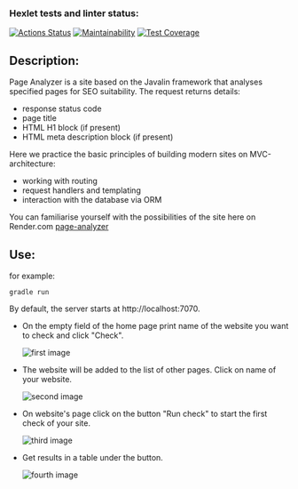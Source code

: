 ### Hexlet tests and linter status:
[![Actions Status](https://github.com/packman1783/java-project-72/actions/workflows/hexlet-check.yml/badge.svg)](https://github.com/packman1783/java-project-72/actions)
[![Maintainability](https://api.codeclimate.com/v1/badges/a3f323ecd3b6c41d92c0/maintainability)](https://codeclimate.com/github/packman1783/java-project-72/maintainability)
[![Test Coverage](https://api.codeclimate.com/v1/badges/a3f323ecd3b6c41d92c0/test_coverage)](https://codeclimate.com/github/packman1783/java-project-72/test_coverage)

## Description:
Page Analyzer is a site based on the Javalin framework that analyses specified pages for SEO suitability. The request returns details:
 - response status code
 - page title
 - HTML H1 block (if present)
 - HTML meta description block (if present)

Here we practice the basic principles of building modern sites on MVC-architecture: 
 - working with routing 
 - request handlers and templating 
 - interaction with the database via ORM

You can familiarise yourself with the possibilities of the site here on Render.com [page-analyzer](https://java-project-72-jf6n.onrender.com)

## Use:
for example: 
```
gradle run
```

By default, the server starts at http://localhost:7070.

 - On the empty field of the home page print name of the website you want to check and click "Check".
   
   ![first image](https://i.ibb.co/gjvzmPK/image-1.png)

 - The website will be added to the list of other pages. Click on name of your website.

   ![second image](https://i.ibb.co/ZTPdDDZ/image-2.png)

 - On website's page click on the button "Run check" to start the first check of your site.

   ![third image](https://i.ibb.co/rstPx49/image-3.png)

 - Get results in a table under the button.

   ![fourth image](https://i.ibb.co/PDTw3Bx/image-4.png)